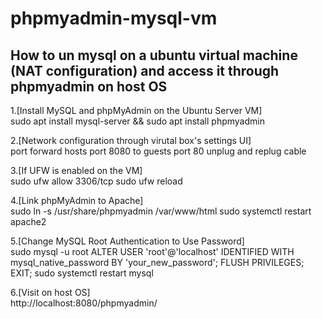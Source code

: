 # phpmyadmin-mysql-vm

How to un mysql on a ubuntu virtual machine (NAT configuration) and access it through phpmyadmin on host OS
----------------------------
1.[Install MySQL and phpMyAdmin on the Ubuntu Server VM]  
  sudo apt install mysql-server && sudo apt install phpmyadmin

2.[Network configuration through virutal box's settings UI]  
  port forward hosts port 8080 to guests port 80 unplug and replug cable

3.[If UFW is enabled on the VM]  
  sudo ufw allow 3306/tcp
  sudo ufw reload

4.[Link phpMyAdmin to Apache]  
  sudo ln -s /usr/share/phpmyadmin /var/www/html
  sudo systemctl restart apache2

5.[Change MySQL Root Authentication to Use Password]  
  sudo mysql -u root
  ALTER USER 'root'@'localhost' IDENTIFIED WITH mysql_native_password BY 'your_new_password';
  FLUSH PRIVILEGES;
  EXIT;
  sudo systemctl restart mysql

6.[Visit on host OS]  
  http://localhost:8080/phpmyadmin/
